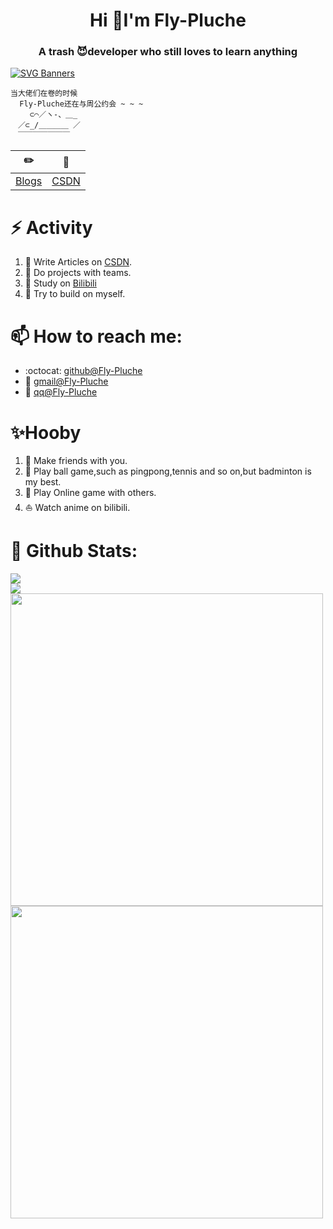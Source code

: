 ###
<h1 align="center"> Hi 👋I'm Fly-Pluche</h1>
<h3 align="center">A trash 😈developer who still loves to learn anything</h3>

[![SVG Banners](https://svg-banners.vercel.app/api?type=origin&text1=Welcom💖&width=1000&height=400)](https://github.com/Akshay021/svg-banners)
<!-- <img align="middle" src="https://user-images.githubusercontent.com/73021377/155558148-3bab9dff-3126-4dad-b223-ee6322278d24.jpeg" style="border-radius:50px;width:800px"> -->

```
当大佬们在卷的时候
  Fly-Pluche还在与周公约会 ~ ~ ~                      
　　 ⊂⌒／ヽ-、＿_
　／⊂_/＿＿＿＿ ／
　￣￣￣￣￣￣￣
```

| :pencil2: | :memo:  |
| --- | --- |
| [Blogs](https://Fly-Pluche.github.io/) | [CSDN](https://blog.csdn.net/qq_51302564?type=blog)|

# ⚡ Activity
<!--START_SECTION:activity-->
1. 🍭 Write Articles on [CSDN](https://blog.csdn.net/qq_51302564?type=blog).
2. :busts_in_silhouette: Do projects with teams.
3. 🍹 Study on [Bilibili](https://www.bilibili.com/)
4. :muscle:  Try to build on myself.

# 📫 How to reach me:
- :octocat: [github@Fly-Pluche](https://github.com/Fly-Pluche)
- :email: [gmail@Fly-Pluche](mailto:flypluche@gmail.com)
- :penguin: [qq@Fly-Pluche](mailto:527212878@qq.com)
<!--END_SECTION:activity-->

# ✨Hooby
1. 💬 Make friends with you.
2. 🏸 Play ball game,such as pingpong,tennis and so on,but badminton is my best.
3. :dart: Play Online game with others.
4. ⛵ Watch anime on bilibili.

# 🌈 Github Stats:
<a align="middle" href="https://count.getloli.com"><img align="middle" src="https://count.getloli.com/get/@Fly-Pluche?theme=rule34"></a><br>
<img src = "https://github-profile-summary-cards.vercel.app/api/cards/profile-details?username=Fly-Pluche&theme=monokai">
<img src = "https://github-readme-stats.vercel.app/api?username=Fly-Pluche&bg_color=30,e96443,904e95&title_color=fff&text_color=fff" style="width:500px">
<img src = "http://github-readme-streak-stats.herokuapp.com?user=Fly-Pluche&theme=dracula" style="width:500px">


<!--
**xihuanxiaorang/xihuanxiaorang** is a ✨ _special_ ✨ repository because its `README.md` (this file) appears on your GitHub profile.

Here are some ideas to get you started:

- 🔭 I’m currently working on ...
- 🌱 I’m currently learning ...
- 👯 I’m looking to collaborate on ...
- 🤔 I’m looking for help with ...
- 💬 Ask me about ...
- 📫 How to reach me: ...
- 😄 Pronouns: ...
- ⚡ Fun fact: ...
-->
